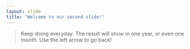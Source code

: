 ```yaml
---
layout: slide
title: "Welcome to our second slide!"
---
```

> Keep doing everyday. The result will show in one year, or even one month.
Use the left arrow to go back!
